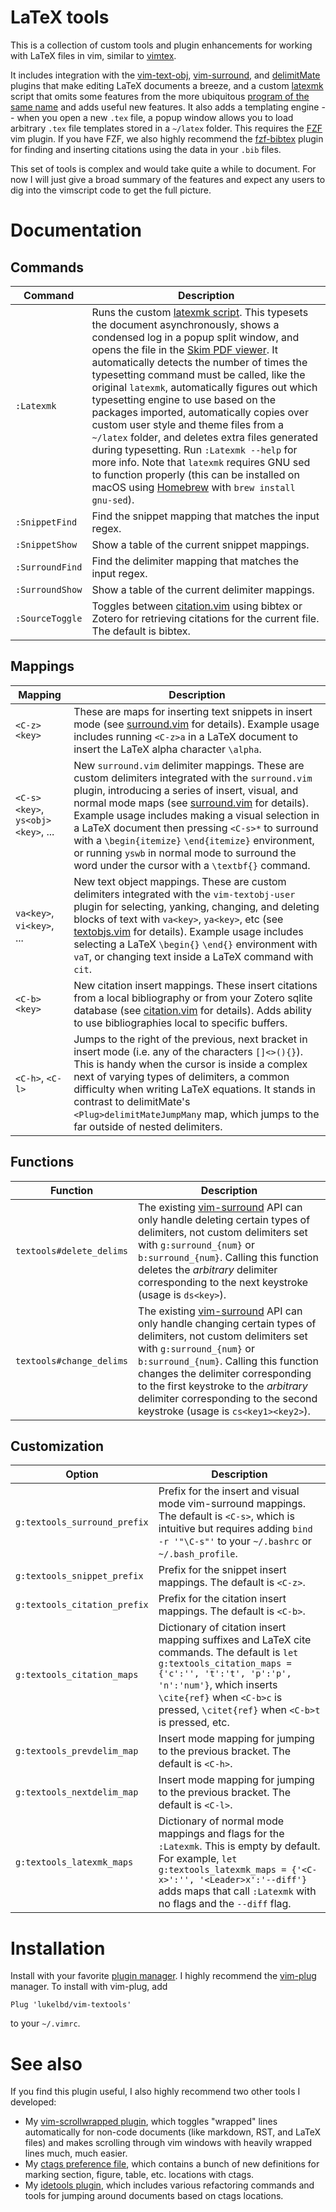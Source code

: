 # LaTeX tools
This is a collection of custom tools and plugin enhancements for working with LaTeX files in vim, similar to [vimtex](https://github.com/lervag/vimtex).

It includes integration with the [vim-text-obj](https://github.com/kana/vim-textobj-user), [vim-surround](https://github.com/tpope/vim-surround), and [delimitMate](https://github.com/Raimondi/delimitMate) plugins that make editing LaTeX documents a breeze, and a custom [latexmk](latexmk) script that omits some features from the more ubiquitous [program of the same name](https://mg.readthedocs.io/latexmk.html) and adds useful new features. It also adds a templating engine -- when you open a new `.tex` file, a popup window allows you to load arbitrary `.tex` file templates stored in a `~/latex` folder. This requires the [FZF](https://github.com/junegunn/fzf) vim plugin. If you have FZF, we also highly recommend the [fzf-bibtex](https://github.com/msprev/fzf-bibtex) plugin for finding and inserting citations using the data in your ``.bib`` files.

This set of tools is complex and would take quite a while to document. For now I will just give a broad summary of the features and expect any users to dig into the vimscript code to get the full picture.

<!--
## Commands
* `:TabToggle`: Toggles `expandtab` on-and-off.
-->

<!--
## Syntax highlighting
* Added support for MATLAB, NCL, and "awk" script syntax highlighting. See
  files in the `syntax` folder.
* Added support for highlighting SLURM and PBS supercomputer directives in comments at
  the head of shell scripts. See `after/syntax/sh.vim`.
* Improved the default python and LaTeX highlighting. See
  `syntax/python.vim` and `after/syntax/tex.vim`.
* Improved comment highlighting for fortran and HTML syntax.
  See files in the `after/syntax` folder.
-->

<!--
## Filetype settings
* For most languages, added a normal mode `<C-z>` map
  for "running" the current file. See files in the `ftplugin` folder.
* For LaTeX documents, this relies on having my custom script for typesetting documents,
  `https://github.com/lukelbd/dotfiles/blob/master/vimlatex`, somewhere in your `$PATH`.
-->

# Documentation
## Commands

| Command | Description |
| ---- | ---- |
| `:Latexmk` | Runs the custom [latexmk script](latexmk). This typesets the document asynchronously, shows a condensed log in a popup split window, and opens the file in the [Skim PDF viewer](https://en.wikipedia.org/wiki/Skim_(software)). It automatically detects the number of times the typesetting command must be called, like the original `latexmk`, automatically figures out which typesetting engine to use based on the packages imported, automatically copies over custom user style and theme files from a `~/latex` folder, and deletes extra files generated during typesetting. Run `:Latexmk --help` for more info. Note that `latexmk` requires GNU sed to function properly (this can be installed on macOS using [Homebrew](https://brew.sh) with `brew install gnu-sed`). |
| `:SnippetFind` | Find the snippet mapping that matches the input regex. |
| `:SnippetShow` | Show a table of the current snippet mappings. |
| `:SurroundFind` | Find the delimiter mapping that matches the input regex. |
| `:SurroundShow` | Show a table of the current delimiter mappings. |
| `:SourceToggle` | Toggles between [citation.vim](https://github.com/rafaqz/citation.vim) using bibtex or Zotero for retrieving citations for the current file. The default is bibtex. |

## Mappings

| Mapping | Description |
| ---- | ---- |
| `<C-z><key>` | These are maps for inserting text snippets in insert mode (see [surround.vim](after/plugin/surround.vim) for details).  Example usage includes running `<C-z>a` in a LaTeX document to insert the LaTeX alpha character `\alpha`. |
| `<C-s><key>`, `ys<obj><key>`, ... | New `surround.vim` delimiter mappings. These are custom delimiters integrated with the `surround.vim` plugin, introducing a series of insert, visual, and normal mode maps (see [surround.vim](after/plugin/surround.vim) for details). Example usage includes making a visual selection in a LaTeX document then pressing `<C-s>*` to surround with a `\begin{itemize}` `\end{itemize}` environment, or running `yswb` in normal mode to surround the word under the cursor with a `\textbf{}` command.
| `va<key>`, `vi<key>`, ... | New text object mappings. These are custom delimiters integrated with the `vim-textobj-user` plugin for selecting, yanking, changing, and deleting blocks of text with `va<key>`, `ya<key>`, etc (see [textobjs.vim](after/plugin/textobjs.vim) for details). Example usage includes selecting a LaTeX `\begin{}` `\end{}` environment with `vaT`, or changing text inside a LaTeX command with `cit`. |
| `<C-b><key>` | New citation insert mappings. These insert citations from a local bibliography or from your Zotero sqlite database (see [citation.vim](after/plugin/citation.vim) for details). Adds ability to use bibliographies local to specific buffers. |
| `<C-h>`, `<C-l>` | Jumps to the right of the previous, next bracket in insert mode (i.e. any of the characters `[]<>(){}`). This is handy when the cursor is inside a complex next of varying types of delimiters, a common difficulty when writing LaTeX equations. It stands in contrast to delimitMate's `<Plug>delimitMateJumpMany` map, which jumps to the far outside of nested delimiters. |

## Functions
| Function | Description |
  | ---- | ---- |
| `textools#delete_delims` | The existing [vim-surround](https://github.com/tpope/vim-surround) API can only handle deleting certain types of delimiters, not custom delimiters set with `g:surround_{num}` or `b:surround_{num}`. Calling this function deletes the *arbitrary* delimiter corresponding to the next keystroke (usage is `ds<key>`). |
| `textools#change_delims` | The existing [vim-surround](https://github.com/tpope/vim-surround) API can only handle changing certain types of delimiters, not custom delimiters set with `g:surround_{num}` or `b:surround_{num}`. Calling this function changes the delimiter corresponding to the first keystroke to the *arbitrary* delimiter corresponding to the second keystroke (usage is `cs<key1><key2>`). |

## Customization

| Option | Description |
| ---- | ---- |
| `g:textools_surround_prefix` | Prefix for the insert and visual mode vim-surround mappings. The default is `<C-s>`, which is intuitive but requires adding `bind -r '"\C-s"'` to your `~/.bashrc` or `~/.bash_profile`. |
| `g:textools_snippet_prefix` | Prefix for the snippet insert mappings. The default is `<C-z>`. |
| `g:textools_citation_prefix` | Prefix for the citation insert mappings. The default is `<C-b>`. |
| `g:textools_citation_maps` | Dictionary of citation insert mapping suffixes and LaTeX cite commands. The default is `let g:textools_citation_maps = {'c':'', 't':'t', 'p':'p', 'n':'num'}`, which inserts `\cite{ref}` when `<C-b>c` is pressed, `\citet{ref}` when `<C-b>t` is pressed, etc. |
| `g:textools_prevdelim_map` | Insert mode mapping for jumping to the previous bracket. The default is `<C-h>`. |
| `g:textools_nextdelim_map` | Insert mode mapping for jumping to the previous bracket. The default is `<C-l>`. |
| `g:textools_latexmk_maps` | Dictionary of normal mode mappings and flags for the `:Latexmk`. This is empty by default. For example, `let g:textools_latexmk_maps = {'<C-x>':'', '<Leader>x':'--diff'}` adds maps that call `:Latexmk` with no flags and the `--diff` flag. |

<!--
TODO:
| `g:textools_tex_surround_maps` | Dictionary of keys corresponding to the vim-surround mappings. |
| `g:textools_{filetype}_surround_maps` | As with `g:textools_tex_surround_maps` but for arbitrary filetypes -- because this feature is not just useful with TeX documents. |
| `g:textools_surround_maps` | As with `g:textools_tex_surround_maps` but for all filetypes. |
-->

# Installation
Install with your favorite [plugin manager](https://vi.stackexchange.com/questions/388/what-is-the-difference-between-the-vim-plugin-managers).
I highly recommend the [vim-plug](https://github.com/junegunn/vim-plug) manager. To install with vim-plug, add
```
Plug 'lukelbd/vim-textools'
```
to your `~/.vimrc`.

# See also
If you find this plugin useful, I also highly recommend
two other tools I developed:

* My [vim-scrollwrapped plugin](https://github.com/lukelbd/vim-scrollwrapped), which toggles "wrapped" lines automatically for non-code documents (like markdown, RST, and LaTeX files) and makes scrolling through vim windows with heavily wrapped lines much, much easier.
* My [ctags preference file](https://github.com/lukelbd/dotfiles/blob/master/.ctags), which contains a bunch of new definitions for marking section, figure, table, etc. locations with ctags.
* My [idetools plugin](https://github.com/lukelbd/vim-idetools), which includes various refactoring commands and tools for jumping around documents based on ctags locations.

